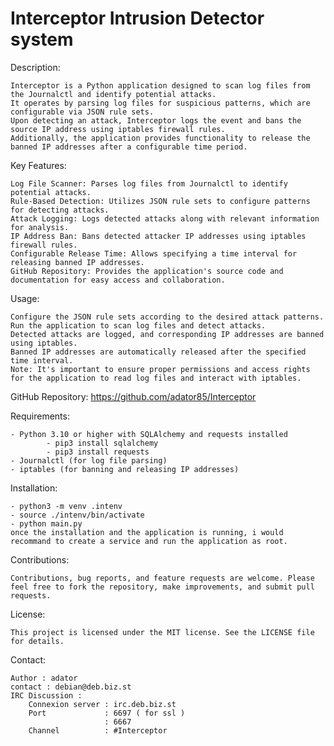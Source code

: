 # Interceptor Intrusion Detector system
Description:

    Interceptor is a Python application designed to scan log files from the Journalctl and identify potential attacks.
    It operates by parsing log files for suspicious patterns, which are configurable via JSON rule sets.
    Upon detecting an attack, Interceptor logs the event and bans the source IP address using iptables firewall rules.
    Additionally, the application provides functionality to release the banned IP addresses after a configurable time period.

Key Features:

    Log File Scanner: Parses log files from Journalctl to identify potential attacks.
    Rule-Based Detection: Utilizes JSON rule sets to configure patterns for detecting attacks.
    Attack Logging: Logs detected attacks along with relevant information for analysis.
    IP Address Ban: Bans detected attacker IP addresses using iptables firewall rules.
    Configurable Release Time: Allows specifying a time interval for releasing banned IP addresses.
    GitHub Repository: Provides the application's source code and documentation for easy access and collaboration.

Usage:

    Configure the JSON rule sets according to the desired attack patterns.
    Run the application to scan log files and detect attacks.
    Detected attacks are logged, and corresponding IP addresses are banned using iptables.
    Banned IP addresses are automatically released after the specified time interval.
    Note: It's important to ensure proper permissions and access rights for the application to read log files and interact with iptables.

GitHub Repository: https://github.com/adator85/Interceptor

Requirements:

    - Python 3.10 or higher with SQLAlchemy and requests installed 
            - pip3 install sqlalchemy
            - pip3 install requests
    - Journalctl (for log file parsing)
    - iptables (for banning and releasing IP addresses)

Installation:

    - python3 -m venv .intenv
    - source ./intenv/bin/activate
    - python main.py
    once the installation and the application is running, i would recommand to create a service and run the application as root.

Contributions:

    Contributions, bug reports, and feature requests are welcome. Please feel free to fork the repository, make improvements, and submit pull requests.

License:

    This project is licensed under the MIT license. See the LICENSE file for details.

Contact:

    Author : adator
    contact : debian@deb.biz.st
    IRC Discussion : 
        Connexion server : irc.deb.biz.st
        Port             : 6697 ( for ssl )
                         : 6667
        Channel          : #Interceptor

